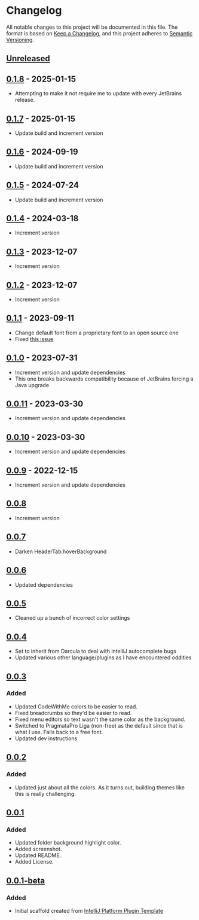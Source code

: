 # Changelog

All notable changes to this project will be documented in this file.
The format is based on [Keep a
Changelog](https://keepachangelog.com/en/1.0.0/), and this project
adheres to [Semantic Versioning](https://semver.org/spec/v2.0.0.html).

## [Unreleased]

## [0.1.8] - 2025-01-15

- Attempting to make it not require me to update with every JetBrains release.

## [0.1.7] - 2025-01-15

- Update build and increment version

## [0.1.6] - 2024-09-19

- Update build and increment version

## [0.1.5] - 2024-07-24

- Update build and increment version

## [0.1.4] - 2024-03-18

- Increment version

## [0.1.3] - 2023-12-07

- Increment version

## [0.1.2] - 2023-12-07

- Increment version

## [0.1.1] - 2023-09-11

- Change default font from a proprietary font to an open source one
- Fixed [this issue](https://github.com/smashedtoatoms/zenburn/issues/5)

## [0.1.0] - 2023-07-31

- Increment version and update dependencies
- This one breaks backwards compatibility because of JetBrains forcing a
  Java upgrade

## [0.0.11] - 2023-03-30

- Increment version and update dependencies

## [0.0.10] - 2023-03-30

- Increment version and update dependencies

## [0.0.9] - 2022-12-15

- Increment version and update dependencies

## [0.0.8]

- Increment version

## [0.0.7]

- Darken HeaderTab.hoverBackground

## [0.0.6]

- Updated dependencies

## [0.0.5]

- Cleaned up a bunch of incorrect color settings

## [0.0.4]

- Set to inherit from Darcula to deal with intelliJ autocomplete bugs
- Updated various other language/plugins as I have encountered oddities

## [0.0.3]

### Added

- Updated CodeWithMe colors to be easier to read.
- Fixed breadcrumbs so they'd be easier to read.
- Fixed menu editors so text wasn't the same color as the background.
- Switched to PragmataPro Liga (non-free) as the default since that is
  what I use. Falls back to a free font.
- Updated dev instructions

## [0.0.2]

### Added

- Updated just about all the colors. As it turns out, building themes
  like this is really challenging.

## [0.0.1]

### Added

- Updated folder background highlight color.
- Added screenshot.
- Updated README.
- Added License.

## [0.0.1-beta]

### Added

- Initial scaffold created from [IntelliJ Platform Plugin
  Template](https://github.com/JetBrains/intellij-platform-plugin-template)

[Unreleased]: https://github.com/smashedtoatoms/Zenburn/compare/v0.1.8...HEAD
[0.1.8]: https://github.com/smashedtoatoms/Zenburn/compare/v0.1.7...v0.1.8
[0.1.7]: https://github.com/smashedtoatoms/Zenburn/compare/v0.1.6...v0.1.7
[0.1.6]: https://github.com/smashedtoatoms/Zenburn/compare/v0.1.5...v0.1.6
[0.1.5]: https://github.com/smashedtoatoms/Zenburn/compare/v0.1.4...v0.1.5
[0.1.4]: https://github.com/smashedtoatoms/Zenburn/compare/v0.1.3...v0.1.4
[0.1.3]: https://github.com/smashedtoatoms/Zenburn/compare/v0.1.2...v0.1.3
[0.1.2]: https://github.com/smashedtoatoms/Zenburn/compare/v0.1.1...v0.1.2
[0.1.1]: https://github.com/smashedtoatoms/Zenburn/compare/v0.1.0...v0.1.1
[0.1.0]: https://github.com/smashedtoatoms/Zenburn/compare/v0.0.11...v0.1.0
[0.0.11]: https://github.com/smashedtoatoms/Zenburn/compare/v0.0.10...v0.0.11
[0.0.10]: https://github.com/smashedtoatoms/Zenburn/compare/v0.0.9...v0.0.10
[0.0.9]: https://github.com/smashedtoatoms/Zenburn/compare/v0.0.8...v0.0.9
[0.0.8]: https://github.com/smashedtoatoms/Zenburn/compare/v0.0.7...v0.0.8
[0.0.7]: https://github.com/smashedtoatoms/Zenburn/compare/v0.0.6...v0.0.7
[0.0.6]: https://github.com/smashedtoatoms/Zenburn/compare/v0.0.5...v0.0.6
[0.0.5]: https://github.com/smashedtoatoms/Zenburn/compare/v0.0.4...v0.0.5
[0.0.4]: https://github.com/smashedtoatoms/Zenburn/compare/v0.0.3...v0.0.4
[0.0.3]: https://github.com/smashedtoatoms/Zenburn/compare/v0.0.2...v0.0.3
[0.0.2]: https://github.com/smashedtoatoms/Zenburn/compare/v0.0.1...v0.0.2
[0.0.1]: https://github.com/smashedtoatoms/Zenburn/compare/v0.0.1-beta...v0.0.1
[0.0.1-beta]: https://github.com/smashedtoatoms/Zenburn/commits/v0.0.1-beta
